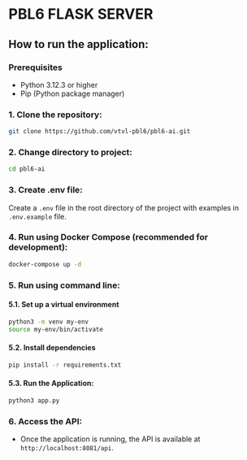 # PBL6 FLASK SERVER

## How to run the application:

### Prerequisites

-   Python 3.12.3 or higher
-   Pip (Python package manager)

### 1. Clone the repository:

```bash
git clone https://github.com/vtvl-pbl6/pbl6-ai.git
```

### 2. Change directory to project:

```bash
cd pbl6-ai
```

### 3. Create .env file:

Create a `.env` file in the root directory of the project with examples in `.env.example` file.

### 4. Run using Docker Compose (recommended for development):

```bash
docker-compose up -d
```

### 5. Run using command line:

#### 5.1. Set up a virtual environment

```bash
python3 -m venv my-env
source my-env/bin/activate
```

#### 5.2. Install dependencies

```bash
pip install -r requirements.txt
```

#### 5.3. Run the Application:

```bash
python3 app.py
```

### 6. Access the API:

-   Once the application is running, the API is available at `http://localhost:8081/api`.
